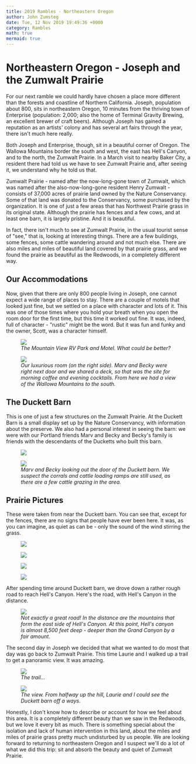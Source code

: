 ```yaml
---
title: 2019 Rambles - Northeastern Oregon
author: John Zumsteg
date: Tue, 12 Nov 2019 19:49:36 +0000
category: Rambles
math: true
mermaid: true
---
```

<h1>Northeastern Oregon - Joseph and the Zumwalt Prairie</h1>
For our next ramble we could hardly have chosen a place more different than the forests and coastline of Northern California. Joseph, population about 800, sits in northeastern Oregon, 10 minutes from the thriving town of Enterprise (population: 2,000; also the home of Terminal Gravity Brewing, an excellent brewer of craft beers). Although Joseph has gained a reputation as an artists' colony and has several art fairs through the year, there isn't much here really.

Both Joseph and Enterprise, though, sit in a beautiful corner of Oregon. The Wallowa Mountains border the south and west, the east has Hell's Canyon, and to the north, the Zumwalt Prairie. In a March visit to nearby Baker City, a resident there had told us we have to see Zumwalt Prairie and, after seeing it, we understand why he told us that.

Zumwalt Prairie - named after the now-long-gone town of Zumwalt, which was named after the also-now-long-gone resident Henry Zumwalt - consists of 37,000 acres of prairie land owned by the Nature Conservancy. Some of that land was donated to the Conservancy, some purchased by the organization. It is one of just a few areas that has Northwest Prairie grass in its original state. Although the prairie has fences and a few cows, and at least one barn, it is largely pristine. And it is beautiful.

In fact, there isn't much to see at Zumwalt Prairie, in the usual tourist sense of "see," that is, looking at interesting things. There are a few buildings, some fences, some cattle wandering around and not much else. There are also miles and miles of beautiful land covered by that prairie grass, and we found the prairie as beautiful as the Redwoods, in a completely different way.
<h2>Our Accommodations</h2>
Now, given that there are only 800 people living in Joseph, one cannot expect a wide range of places to stay. There are a couple of motels that looked just fine, but we settled on a place with character and lots of it. This was one of those times where you hold your breath when you open the room door for the first time, but this time it worked out fine. It was, indeed, full of character - "rustic" might be the word. But it was fun and funky and the owner, Scott, was a character himself.

<figure>
	<img src="{{site.url}}/assets/images/2019/11/DSC08704.jpg"/>
	<figcaption><em>The Mountain View RV Park and Motel. What could be better?</em></figcaption>
</figure>



<figure>
	<img src="{{site.url}}/assets/images/2019/11/DSC08703.jpg"/>
	<figcaption><em>Our luxurious room (on the right side). Marv and Becky were right next door and we shared a deck, so that was the site for morning coffee and evening cocktails. From here we had a view of the Wallowa Mountains to the south.</em></figcaption>
</figure>


<h2>The Duckett Barn</h2>
This is one of just a few structures on the Zumwalt Prairie. At the Duckett Barn is a small display set up by the Nature Conservancy, with information about the preserve. We also had a personal interest in seeing the barn: we were with our Portland friends Marv and Becky and Becky's family is friends with the descendants of the Ducketts who built this barn. <figure>
	<img src="{{site.url}}/assets/images/2019/11/DSC08773.jpg"/>
	<figcaption></figcaption>
</figure>



<figure>
	<img src="{{site.url}}/assets/images/2019/11/DSC08723.jpg"/>
	<figcaption><em>Marv and Becky looking out the door of the Duckett barn. We suspect the corrals and cattle loading ramps are still used, as there are a few cattle grazing in the area.</em></figcaption>
</figure>


<h2>Prairie Pictures</h2>
These were taken from near the Duckett barn. You can see that, except for the fences, there are no signs that people have ever been here. It was, as you can imagine, as quiet as can be - only the sound of the wind stirring the grass.

<figure>
	<img src="{{site.url}}/assets/images/2019/11/DSC08794.jpg"/>
	<figcaption></figcaption>
</figure>

<figure>
	<img src="{{site.url}}/assets/images/2019/11/DSC08791.jpg"/>
	<figcaption></figcaption>
</figure>

<figure>
	<img src="{{site.url}}/assets/images/2019/11/DSC08729.jpg"/>
	<figcaption></figcaption>
</figure>

<figure>
	<img src="{{site.url}}/assets/images/2019/11/DSC08713.jpg"/>
	<figcaption></figcaption>
</figure>



After spending time around Duckett barn, we drove down a rather rough road to reach Hell's Canyon. Here's the road, with Hell's Canyon in the distance.

<figure>
	<img src="{{site.url}}/assets/images/2019/11/DSC08751.jpg"/>
	<figcaption><em>Not exactly a great road! In the distance are the mountains that form the east side of Hell's Canyon. At this point, Hell's canyon is almost 8,500 feet deep - deeper than the Grand Canyon by a fair amount.</em></figcaption>
</figure>



The second day in Joseph we decided that what we wanted to do most that day was go back to Zumwalt Prairie. This time Laurie and I walked up a trail to get a panoramic view. It was amazing.

<figure>
	<img src="{{site.url}}/assets/images/2019/11/DSC08793.jpg"/>
	<figcaption><em>The trail...</em></figcaption>
</figure>



<figure>
	<img src="{{site.url}}/assets/images/2019/11/DSC08806.jpg"/>
	<figcaption><em>The view. From halfway up the hill, Laurie and I could see the Duckett barn off a ways.</em></figcaption>
</figure>



Honestly, I don't know how to describe or account for how we feel about this area. It is a completely different beauty than we saw in the Redwoods, but we love it every bit as much. There is something special about the isolation and lack of human intervention in this land, about the miles and miles of prairie grass pretty much undisturbed by us people. We are looking forward to returning to northeastern Oregon and I suspect we'll do a lot of what we did this trip: sit and absorb the beauty and quiet of Zumwalt Prairie.
